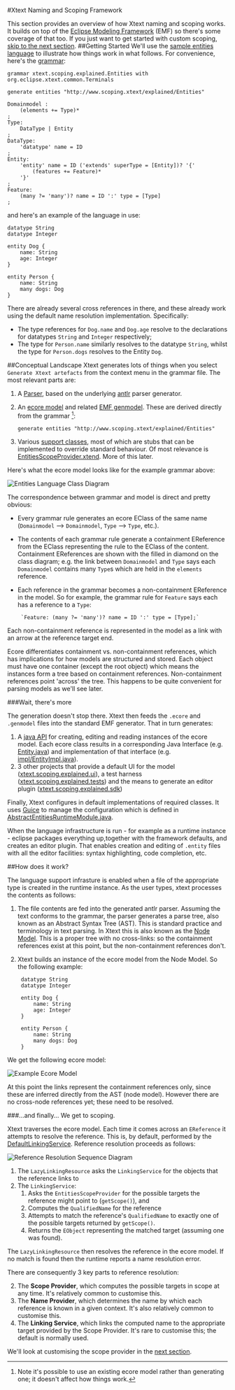#Xtext Naming and Scoping Framework

This section provides an overview of how Xtext naming and scoping works. It builds on top of the [Eclipse Modeling Framework](https://www.eclipse.org/modeling/emf/) (EMF) so there's some coverage of that too.  If you just want to get started with custom scoping, [skip to the next section](custom-scoping-1.md).
##Getting Started
We'll use the [sample entities language](https://www.eclipse.org/Xtext/documentation.html#DomainModelWalkThrough) to illustrate how things work in what follows.  For convenience, here's the [grammar](https://www.eclipse.org/Xtext/documentation.html#_1):

	grammar xtext.scoping.explained.Entities with org.eclipse.xtext.common.Terminals
	
	generate entities "http://www.scoping.xtext/explained/Entities"
	
	Domainmodel :
		(elements += Type)*
	;
	Type:
		DataType | Entity
	;
	DataType:
		'datatype' name = ID
	;
	Entity:
		'entity' name = ID ('extends' superType = [Entity])? '{'
			(features += Feature)*
		'}'
	;
	Feature:
		(many ?= 'many')? name = ID ':' type = [Type]
	;

and here's an example of the language in use:

	datatype String
	datatype Integer
	
	entity Dog {
		name: String
		age: Integer
	}
	
	entity Person {
		name: String
		many dogs: Dog
	}

There are already several cross references in there, and these already work using the default name resolution implementation.  Specifically:

* The type references for `Dog.name` and `Dog.age` resolve to the declarations for datatypes `String` and `Integer` respectively;
* The type for `Person.name` similarly resolves to the datatype `String`, whilst the type for `Person.dogs` resolves to the Entity `Dog`.

##Conceptual Landscape
Xtext generates lots of things when you select `Generate Xtext artefacts` from the context menu in the grammar file.  The most relevant parts are:

1. A [Parser](../src-gen/xtext/scoping/explained/parser/antlr/), based on the underlying [antlr](http://www.antlr.org/) parser generator.
2. An [ecore model](../model/generated/Entities.ecore) and related [EMF genmodel](../model/generated/Entities.genmodel).  These are derived directly from the grammar [^1]:

    `generate entities "http://www.scoping.xtext/explained/Entities"` 

3. Various [support classes](../src/xtext/scoping/explained/), most of which are stubs that can be implemented to override standard behaviour.  Of most relevance is [EntitiesScopeProvider.xtend](../src/xtext/scoping/explained/scoping/EntitiesScopeProvider.xtend). More of this later.

[^1]: Note it's possible to use an existing ecore model rather than generating one; it doesn't affect how things work.

Here's what the ecore model looks like for the example grammar above:

![Entities Language Class Diagram](Entities-ecore-model.png "Entities Language Class Diagram")

The correspondence between grammar and model is direct and pretty obvious:

* Every grammar rule generates an ecore EClass of the same name (`Domainmodel` --> `Domainmodel`, `Type` --> `Type`, etc.).
* The contents of each grammar rule generate a containment EReference from the EClass representing the rule to the EClass of the content.  Containment EReferences are shown with the filled in diamond on the class diagram; e.g. the link between `Domainmodel` and `Type` says each `Domainmodel` contains many `Type`s which are held in the `elements` reference.
* Each reference in the grammar becomes a non-containment EReference in the model.  So for example, the grammar rule for `Feature` says each has a reference to a `Type`:

	   `Feature: (many ?= 'many')? name = ID ':' type = [Type];`

Each non-containment reference is represented in the model as a link with an arrow at the reference target end.

Ecore differentiates containment vs. non-containment references, which has implications for how models are structured and stored.  Each object must have one container (except the root object) which means the instances form a tree based on containment references.  Non-containment references point 'across' the tree.  This happens to be quite convenient for parsing models as we'll see later.

###Wait, there's more

The generation doesn't stop there.  Xtext then feeds the `.ecore` and `.genmodel` files into the standard EMF generator.  That in turn generates:

1. A [java API](../src-gen/xtext/scoping/explained/entities) for creating, editing and reading instances of the ecore model.  Each ecore class results in a corresponding Java Interface (e.g. [Entity.java](../src-gen/xtext/scoping/explained/entities/Entity.java)) and implementation of that interface (e.g. [impl/EntityImpl.java](../src-gen/xtext/scoping/explained/entities/impl/EntityImpl.java)).
3. 3 other projects that provide a default UI for the model ([xtext.scoping.explained.ui](../../xtext.scoping.explained.ui/)), a test harness ([xtext.scoping.explained.tests](../../xtext.scoping.explained.tests/)) and the means to generate an editor plugin ([xtext.scoping.explained.sdk](../../xtext.scoping.explained.sdk/))

Finally, Xtext configures in default implementations of required classes.  It uses [Guice](https://code.google.com/p/google-guice/) to manage the configuration which is defined in [AbstractEntitiesRuntimeModule.java](../src-gen/xtext/scoping/explained/AbstractEntitiesRuntimeModule.java).

When the language infrastructure is run - for example as a runtime instance - eclipse packages everything up,together with the framework defaults, and creates an editor plugin.  That enables creation and editing of `.entity` files with all the editor facilities: syntax highlighting, code completion, etc.

##How does it work?

The language support infrasture is enabled when a file of the appropriate type is created in the runtime instance.  As the user types, xtext processes the contents as follows:

1. The file contents are fed into the generated antlr parser.  Assuming the text conforms to the grammar, the parser generates a parse tree, also known as an Abstract Syntax Tree (AST).  This is standard practice and terminology in text parsing.  In Xtext this is also known as the [Node Model](https://www.eclipse.org/Xtext/documentation.html#syntax).  This is a proper tree with no cross-links: so the containment references exist at this point, but the non-containment references don't.
1. Xtext builds an instance of the ecore model from the Node Model.  So the following example:

		datatype String
		datatype Integer
		
		entity Dog {
			name: String
			age: Integer
		}
		
		entity Person {
			name: String
			many dogs: Dog
		}

We get the following ecore model:

![Example Ecore Model](example-parse-tree.png "Example Ecore Model")

At this point the links represent the containment references only, since these are inferred directly from the AST (node model).  However there are no cross-node references yet; these need to be resolved.

###...and finally...
We get to scoping.

Xtext traverses the ecore model.  Each time it comes across an `EReference` it attempts to resolve the reference.  This is, by default, performed by the [DefaultLinkingService](https://github.com/eclipse/xtext/blob/v2.7.0/plugins/org.eclipse.xtext/src/org/eclipse/xtext/linking/impl/DefaultLinkingService.java).  Reference resolution proceeds as follows:

![Reference Resolution Sequence Diagram](scope-resolution-sequence-diagram.png "Reference Resolution Sequence Diagram")

1. The `LazyLinkingResource` asks the `LinkingService` for the objects that the reference links to
1. The `LinkingService`:
    1. Asks the `EntitiesScopeProvider` for the possible targets the reference might point to (`getScope()`), and
    1. Computes the `QualifiedName` for the reference
    1. Attempts to match the reference's `QualifiedName` to exactly one of the possible targets returned by `getScope()`.
    1. Returns the `EObject` representing the matched target (assuming one was found).

The `LazyLinkingResource` then resolves the reference in the ecore model.  If no match is found then the runtime reports a name resolution error.

There are consequently 3 key parts to reference resolution:

2. The **Scope Provider**, which computes the possible targets in scope at any time.  It's relatively common to customise this.
3. The **Name Provider**, which determines the name by which each reference is known in a given context.  It's also relatively common to customise this.
1. The **Linking Service**, which links the computed name to the appropriate target provided by the Scope Provider.  It's rare to customise this; the default is normally used.

We'll look at customising the scope provider in the [next section](custom-scoping-1.md).

 
